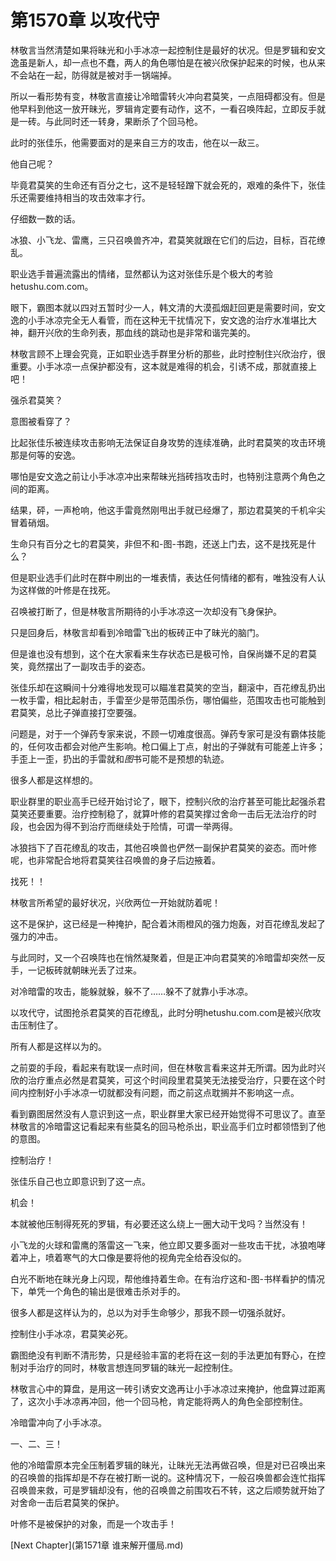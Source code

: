 # 第1570章 以攻代守

林敬言当然清楚如果将昧光和小手冰凉一起控制住是最好的状况。但是罗辑和安文逸虽是新人，却一点也不蠢，两人的角色哪怕是在被兴欣保护起来的时候，也从来不会站在一起，防得就是被对手一锅端掉。

所以一看形势有变，林敬言直接让冷暗雷转火冲向君莫笑，一点阻碍都没有。但是他早料到他这一放开昧光，罗辑肯定要有动作，这不，一看召唤阵起，立即反手就是一砖。与此同时还一转身，果断杀了个回马枪。

此时的张佳乐，他需要面对的是来自三方的攻击，他在以一敌三。

他自己呢？

毕竟君莫笑的生命还有百分之七，这不是轻轻蹭下就会死的，艰难的条件下，张佳乐还需要维持相当的攻击效率才行。

仔细数一数的话。

冰狼、小飞龙、雷鹰，三只召唤兽齐冲，君莫笑就跟在它们的后边，目标，百花缭乱。

职业选手普遍流露出的情绪，显然都认为这对张佳乐是个极大的考验hetushu.com.com。

眼下，霸图本就以四对五暂时少一人，韩文清的大漠孤烟赶回更是需要时间，安文逸的小手冰凉完全无人看管，而在这种无干扰情况下，安文逸的治疗水准堪比大神，翻开兴欣的生命列表，那血线的跳动也是非常和谐完美的。

林敬言顾不上理会究竟，正如职业选手群里分析的那些，此时控制住兴欣治疗，很重要。小手冰凉一点保护都没有，这本就是难得的机会，引诱不成，那就直接上吧！

强杀君莫笑？

意图被看穿了？

比起张佳乐被连续攻击影响无法保证自身攻势的连续准确，此时君莫笑的攻击环境那是何等的安逸。

哪怕是安文逸之前让小手冰凉冲出来帮昧光挡砖挡攻击时，也特别注意两个角色之间的距离。

结果，砰，一声枪响，他这手雷竟然刚甩出手就已经爆了，那边君莫笑的千机伞尖冒着硝烟。

生命只有百分之七的君莫笑，非但不和-图-书跑，还送上门去，这不是找死是什么？

但是职业选手们此时在群中刷出的一堆表情，表达任何情绪的都有，唯独没有人认为这样做的叶修是在找死。

召唤被打断了，但是林敬言所期待的小手冰凉这一次却没有飞身保护。

只是回身后，林敬言却看到冷暗雷飞出的板砖正中了昧光的脑门。

但是谁也没有想到，这个在大家看来生存状态已是极可怜，自保尚嫌不足的君莫笑，竟然摆出了一副攻击手的姿态。

张佳乐却在这瞬间十分难得地发现可以瞄准君莫笑的空当，翻滚中，百花缭乱扔出一枚手雷，相比起射击，手雷至少是带范围杀伤，哪怕偏些，范围攻击也可能触到君莫笑，总比子弹直接打空要强。

问题是，对于一个弹药专家来说，不顾一切难度很高。弹药专家可是没有霸体技能的，任何攻击都会对他产生影响。枪口偏上丁点，射出的子弹就有可能差上许多；手歪上一歪，扔出的手雷就和*图*书可能不是预想的轨迹。

很多人都是这样想的。

职业群里的职业高手已经开始讨论了，眼下，控制兴欣的治疗甚至可能比起强杀君莫笑还要重要。治疗控制稳了，就算叶修的君莫笑撑过舍命一击后无法治疗的时段，也会因为得不到治疗而继续处于险情，可谓一举两得。

冰狼挡下了百花缭乱的攻击，其他召唤兽也俨然一副保护君莫笑的姿态。而叶修呢，也非常配合地将君莫笑往召唤兽的身子后边掖着。

找死！！

林敬言所希望的最好状况，兴欣两位一开始就防着呢！

这不是保护，这已经是一种掩护，配合着沐雨橙风的强力炮轰，对百花缭乱发起了强力的冲击。

与此同时，又一个召唤阵也在悄然凝聚着，但是正冲向君莫笑的冷暗雷却突然一反手，一记板砖就朝昧光丢了过来。

对冷暗雷的攻击，能躲就躲，躲不了……躲不了就靠小手冰凉。

以攻代守，试图抢杀君莫笑的百花缭乱，此时分明hetushu.com.com是被兴欣攻击压制住了。

所有人都是这样以为的。

之前耍的手段，看起来有耽误一点时间，但在林敬言看来这并无所谓。因为此时兴欣的治疗重点必然是君莫笑，可这个时间段里君莫笑无法接受治疗，只要在这个时间内控制好小手冰凉一切就都没有问题，而之前这点耽搁并不影响这一点。

看到霸图居然没有人意识到这一点，职业群里大家已经开始觉得不可思议了。直至林敬言的冷暗雷这记看起来有些莫名的回马枪杀出，职业高手们立时都领悟到了他的意图。

控制治疗！

张佳乐自己也立即意识到了这一点。

机会！

本就被他压制得死死的罗辑，有必要还这么绕上一圈大动干戈吗？当然没有！

小飞龙的火球和雷鹰的落雷这一飞来，他立即又要多面对一些攻击干扰，冰狼咆哮着冲上，喷着寒气的大口像是要将他的视角完全给吞没似的。

白光不断地在昧光身上闪现，帮他维持着生命。在有治疗这和-图-书样看护的情况下，单凭一个角色的输出是很难击杀对手的。

很多人都是这样认为的，总以为对手生命够少，那我不顾一切强杀就好。

控制住小手冰凉，君莫笑必死。

霸图绝没有判断不清形势，只是经验丰富的老将在这一刻的手法更加有野心，在控制对手治疗的同时，林敬言想连同罗辑的昧光一起控制住。

林敬言心中的算盘，是用这一砖引诱安文逸再让小手冰凉过来掩护，他盘算过距离了，这次小手冰凉再冲回，他一个回马枪，肯定能将两人的角色全部控制住。

冷暗雷冲向了小手冰凉。

一、二、三！

他的冷暗雷原本完全压制着罗辑的昧光，让昧光无法再做召唤，但是对已召唤出来的召唤兽的指挥却是不存在被打断一说的。这种情况下，一般召唤兽都会连忙指挥召唤兽来救，可是罗辑却没有，他的召唤兽之前围攻石不转，这之后顺势就开始了对舍命一击后君莫笑的保护。

叶修不是被保护的对象，而是一个攻击手！



[Next Chapter](第1571章 谁来解开僵局.md)
